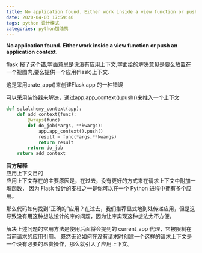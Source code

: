 ```yaml
---
title: No application found. Either work inside a view function or push an application context. （Flask报错解决）
date: 2020-04-03 17:59:40
tags: python 设计模式
categories: python加油鸭
---
```


<!--more-->

**No application found. Either work inside a view function or push an application context.**

flask 报了这个错,字面意思是说没有应用上下文,字面给的解决意见是要么放置在一个视图内,要么提供一个应用\(flask\)上下文.

这是采用crate\_app\(\)来创建Flask app 的一种错误

可以采用装饰器来解决，通过app.app\_context\(\).push\(\)来推入一个上下文

```python
def sqlalchemy_context(app):
    def add_context(func):
        @wraps(func)
        def do_job(*args, **kwargs):
            app.app_context().push()
            result = func(*args,**kwargs)
            return result
        return do_job
    return add_context
```

**官方解释**  
应用上下文目的  
应用上下文存在的主要原因是，在过去，没有更好的方式来在请求上下文中附加一堆函数， 因为 Flask 设计的支柱之一是你可以在一个 Python 进程中拥有多个应用。

那么代码如何找到“正确的”应用？在过去，我们推荐显式地到处传递应用，但是这导致没有用这种想法设计的库的问题，因为让库实现这种想法太不方便。

解决上述问题的常用方法是使用后面将会提到的 current\_app 代理，它被限制在当前请求的应用引用。 既然无论如何在没有请求时创建一个这样的请求上下文是一个没有必要的昂贵操作，那么就引入了应用上下文。